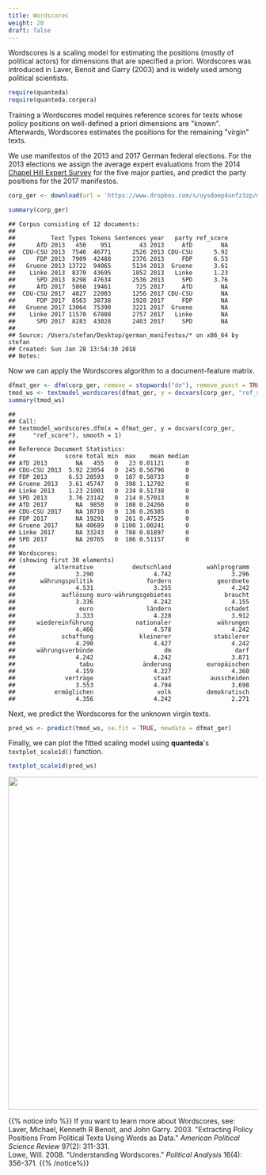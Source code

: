 ```yaml
---
title: Wordscores
weight: 20
draft: false
---
```


Wordscores is a scaling model for estimating the positions (mostly of political actors) for dimensions that are specified a priori. Wordscores was introduced in Laver, Benoit and Garry (2003) and is widely used among political scientists.


```r
require(quanteda)
require(quanteda.corpora)
```

Training a Wordscores model requires reference scores for texts whose policy positions on well-defined a priori dimensions are "known". Afterwards, Wordscores estimates the positions for the remaining "virgin" texts.

We use manifestos of the 2013 and 2017 German federal elections. For the 2013 elections we assign the average expert evaluations from the 2014 [Chapel Hill Expert Survey](https://www.chesdata.eu/) for the five major parties, and predict the party positions for the 2017 manifestos.


```r
corp_ger <- download(url = 'https://www.dropbox.com/s/uysdoep4unfz3zp/data_corpus_germanifestos.rds?dl=1')
```




```r
summary(corp_ger)
```

```
## Corpus consisting of 12 documents:
## 
##          Text Types Tokens Sentences year   party ref_score
##      AfD 2013   450    951        43 2013     AfD        NA
##  CDU-CSU 2013  7546  46771      2526 2013 CDU-CSU      5.92
##      FDP 2013  7909  42488      2376 2013     FDP      6.53
##   Gruene 2013 13722  94065      5134 2013  Gruene      3.61
##    Linke 2013  8370  43695      1852 2013   Linke      1.23
##      SPD 2013  8298  47634      2536 2013     SPD      3.76
##      AfD 2017  5860  19461       725 2017     AfD        NA
##  CDU-CSU 2017  4827  22003      1256 2017 CDU-CSU        NA
##      FDP 2017  8563  38738      1928 2017     FDP        NA
##   Gruene 2017 13064  75390      3221 2017  Gruene        NA
##    Linke 2017 11570  67808      2757 2017   Linke        NA
##      SPD 2017  8283  43028      2403 2017     SPD        NA
## 
## Source: /Users/stefan/Desktop/german_manifestos/* on x86_64 by stefan
## Created: Sun Jan 28 13:54:30 2018
## Notes:
```

Now we can apply the Wordscores algorithm to a document-feature matrix.


```r
dfmat_ger <- dfm(corp_ger, remove = stopwords("de"), remove_punct = TRUE)
tmod_ws <- textmodel_wordscores(dfmat_ger, y = docvars(corp_ger, "ref_score"), smooth = 1)
summary(tmod_ws)
```

```
## 
## Call:
## textmodel_wordscores.dfm(x = dfmat_ger, y = docvars(corp_ger, 
##     "ref_score"), smooth = 1)
## 
## Reference Document Statistics:
##              score total min  max    mean median
## AfD 2013        NA   455   0   23 0.01121      0
## CDU-CSU 2013  5.92 23054   0  245 0.56796      0
## FDP 2013      6.53 20593   0  187 0.50733      0
## Gruene 2013   3.61 45747   0  398 1.12702      0
## Linke 2013    1.23 21001   0  234 0.51738      0
## SPD 2013      3.76 23142   0  214 0.57013      0
## AfD 2017        NA  9850   0  108 0.24266      0
## CDU-CSU 2017    NA 10710   0  136 0.26385      0
## FDP 2017        NA 19291   0  261 0.47525      0
## Gruene 2017     NA 40689   0 1100 1.00241      0
## Linke 2017      NA 33243   0  788 0.81897      0
## SPD 2017        NA 20765   0  186 0.51157      0
## 
## Wordscores:
## (showing first 30 elements)
##           alternative           deutschland          wahlprogramm 
##                 3.290                 4.742                 3.296 
##       währungspolitik               fordern             geordnete 
##                 4.531                 3.255                 4.242 
##             auflösung euro-währungsgebietes               braucht 
##                 3.336                 4.242                 4.155 
##                  euro               ländern               schadet 
##                 3.333                 4.228                 3.912 
##      wiedereinführung            nationaler             währungen 
##                 4.466                 4.578                 4.242 
##             schaffung             kleinerer            stabilerer 
##                 4.290                 4.427                 4.242 
##      währungsverbünde                    dm                  darf 
##                 4.242                 4.242                 3.871 
##                  tabu              änderung          europäischen 
##                 4.159                 4.227                 4.360 
##              verträge                 staat           ausscheiden 
##                 3.553                 4.794                 3.698 
##           ermöglichen                  volk          demokratisch 
##                 4.356                 4.242                 2.271
```

Next, we predict the Wordscores for the unknown virgin texts.


```r
pred_ws <- predict(tmod_ws, se.fit = TRUE, newdata = dfmat_ger)
```

Finally, we can plot the fitted scaling model using **quanteda**'s `textplot_scale1d()` function.


```r
textplot_scale1d(pred_ws)
```

<img src="/machine-learning/wordscores.en_files/figure-html/unnamed-chunk-7-1.png" width="672" />


{{% notice info %}}
If you want to learn more about Wordscores, see:  
Laver, Michael, Kenneth R Benoit, and John Garry. 2003. "Extracting Policy Positions From Political Texts Using Words as Data." _American Political Science Review_ 97(2): 311-331.  
Lowe, Will. 2008. "Understanding Wordscores." _Political Analysis_ 16(4): 356-371.
{{% /notice%}}
